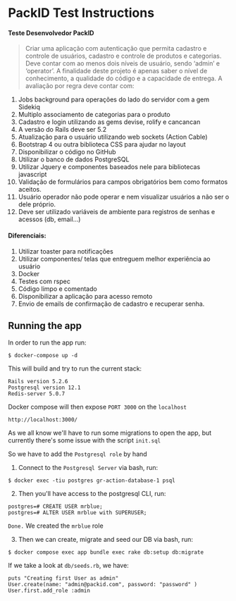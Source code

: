 # PackID Test Instructions

#### Teste Desenvolvedor PackID
> Criar uma aplicação com autenticação que permita cadastro e controle de usuários, cadastro e controle
> de produtos e categorias. Deve contar com ao menos dois níveis de usuário, sendo ‘admin’ e
> ‘operator’.
> A finalidade deste projeto é apenas saber o nível de conhecimento, a qualidade do código e a
> capacidade de entrega.
> A avaliação por regra deve contar com:
1) Jobs background para operações do lado do servidor com a gem Sidekiq
2) Multiplo associamento de categorias para o produto
3) Cadastro e login utilizando as gems devise, rolify e cancancan
4) A versão do Rails deve ser 5.2
5) Atualização para o usuário utilizando web sockets (Action Cable)
6) Bootstrap 4 ou outra biblioteca CSS para ajudar no layout
7) Disponibilizar o código no GitHub
8) Utilizar o banco de dados PostgreSQL
9) Utilizar Jquery e componentes baseados nele para bibliotecas javascript
10) Validação de formulários para campos obrigatórios bem como formatos aceitos.
11) Usuário operador não pode operar e nem visualizar usuários a não ser o dele próprio.
12) Deve ser utilizado variáveis de ambiente para registros de senhas e acessos (db, email...)
#### Diferenciais:
1) Utilizar toaster para notificações
2) Utilizar componentes/ telas que entreguem melhor experiência ao usuário
3) Docker
4) Testes com rspec
5) Código limpo e comentado
6) Disponibilizar a aplicação para acesso remoto
7) Envio de emails de confirmação de cadastro e recuperar senha.

## Running the app
  
In order to run the app run:
```
$ docker-compose up -d
```
This will build and try to run the current stack: 
```
Rails version 5.2.6
Postgresql version 12.1
Redis-server 5.0.7
```
Docker compose will then expose `PORT 3000` on the `localhost`
```
http://localhost:3000/
```
As we all know we'll have to run some migrations to open the app, but currently there's some issue with the script `init.sql`

So we have to add the `Postgresql role` by hand

1. Connect to the `Postgresql Server` via bash, run:
```
$ docker exec -tiu postgres gr-action-database-1 psql
```

2. Then you'll have access to the postgresql CLI, run:
```
postgres=# CREATE USER mrblue;
postgres=# ALTER USER mrblue with SUPERUSER;
```
`Done.` We created the `mrblue` role

3. Then we can create, migrate and seed our DB via bash, run:
```
$ docker compose exec app bundle exec rake db:setup db:migrate
```
If we take a look at `db/seeds.rb`, we have:
```
puts "Creating first User as admin"
User.create(name: "admin@packid.com", password: "password" )
User.first.add_role :admin
```
